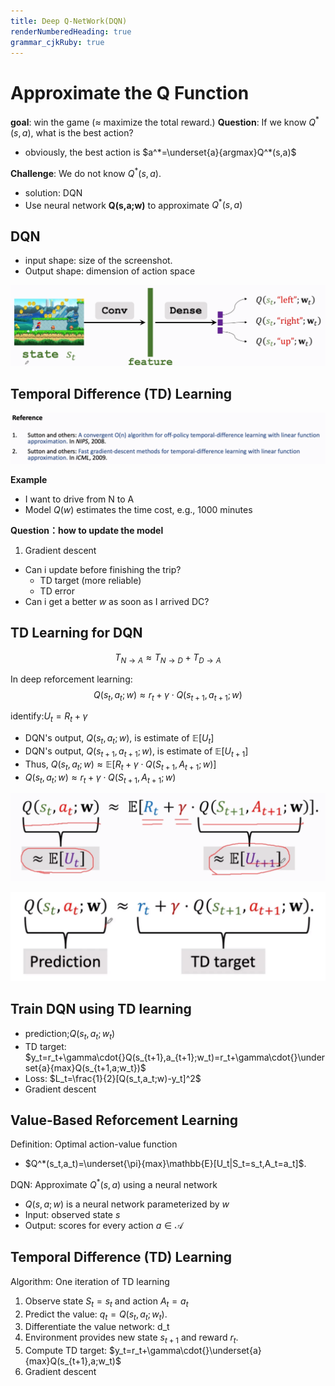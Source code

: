 ```yaml
---
title: Deep Q-NetWork(DQN)
renderNumberedHeading: true
grammar_cjkRuby: true
---
```


# Approximate the Q Function
**goal**: win the game ($\approx$ maximize the total reward.)
**Question**: If we know $Q^*(s,a)$, what is the best action?
- obviously, the best action is $a^*=\underset{a}{argmax}Q^*(s,a)$ 

**Challenge**: We do not know $Q^*(s,a)$.

- solution: DQN
- Use neural network **Q(s,a;w)** to approximate $Q^*(s,a)$

## DQN
- input shape: size of the screenshot.
- Output shape: dimension of action space

![enter description here](./images/1640326445790.png)

## Temporal Difference (TD) Learning
![enter description here](./images/1640326719232.png)

**Example**
- I want to drive from N to A
- Model $Q(w)$ estimates the time cost, e.g., 1000 minutes

**Question：how to update the model**
1. Gradient descent

- Can i update before finishing the trip?
	- TD target (more reliable)
	- TD error
- Can i get a better $w$ as soon as I arrived DC? 

## TD Learning for DQN
$$T_{N\to{}A}\approx{}T_{N\to{}D}+T_{D\to{}A}$$

In deep reforcement learning:
$$Q(s_t,a_t;w)\approx{}r_t+\gamma\cdot{}Q(s_{t+1},a_{t+1};w)$$

identify:$U_t=R_t+\gamma$
- DQN's output, $Q(s_t,a_t;w)$, is estimate of $\mathbb{E}[U_t]$
- DQN's output, $Q(s_{t+1},a_{t+1};w)$, is estimate of $\mathbb{E}[U_{t+1}]$
- Thus, $Q(s_t,a_t;w)\approx{}\mathbb{E}[R_t + \gamma\cdot{}Q(S_{t+1},A_{t+1};w)]$
- $Q(s_t,a_t;w)\approx{}r_t + \gamma\cdot{}Q(S_{t+1},A_{t+1};w)$

![enter description here](./images/1640331622567.png)

![enter description here](./images/1640331604386.png)

## Train DQN using TD learning
- prediction;$Q(s_t,a_t;w_t)$
- TD target: $y_t=r_t+\gamma\cdot{}Q(s_{t+1},a_{t+1};w_t)=r_t+\gamma\cdot{}\underset{a}{max}Q(s_{t+1,a;w_t})$
- Loss: $L_t=\frac{1}{2}[Q(s_t,a_t;w)-y_t]^2$
- Gradient descent

## Value-Based Reforcement Learning
Definition: Optimal action-value function
- $Q^*(s_t,a_t)=\underset{\pi}{max}\mathbb{E}[U_t|S_t=s_t,A_t=a_t]$.

DQN: Approximate $Q^*(s,a)$ using a neural network
- $Q(s,a;w)$ is a neural network parameterized by $w$
- Input: observed state $s$
- Output: scores for every action $a\in{}\mathcal{A}$

## Temporal Difference (TD) Learning
Algorithm: One iteration of TD learning
1. Observe state $S_t=s_t$ and action $A_t=a_t$
2. Predict the value: $q_t=Q(s_t,a_t;w_t)$.
3. Differentiate the value network: d_t
4. Environment provides new state $s_{t+1}$ and reward $r_t$.
5. Compute TD target: $y_t=r_t+\gamma\cdot{}\underset{a}{max}Q(s_{t+1},a;w_t)$
6. Gradient descent
	